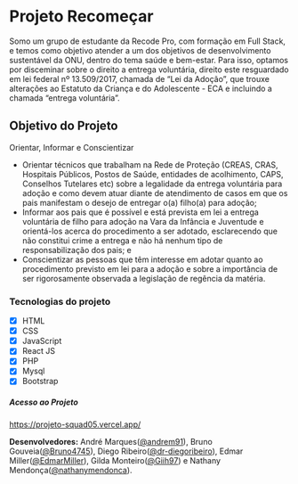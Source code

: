 # Projeto Recomeçar

Somo um grupo de estudante da Recode Pro, com formação em Full Stack, e temos como objetivo atender a um dos objetivos de desenvolvimento sustentável da ONU, dentro do tema saúde e bem-estar.
Para isso, optamos por disceminar sobre o direito a entrega voluntária, direito este resguardado em lei federal nº 13.509/2017, chamada de “Lei da Adoção”, que trouxe alterações ao Estatuto da Criança e do Adolescente - ECA e incluindo a chamada “entrega voluntária”. 

## Objetivo do Projeto

 Orientar, Informar e Conscientizar

 - Orientar técnicos que trabalham na Rede de Proteção (CREAS, CRAS, Hospitais Públicos, Postos de Saúde, entidades de acolhimento, CAPS, Conselhos Tutelares etc) sobre a legalidade da entrega voluntária para adoção e como devem atuar diante de atendimento de casos em que os pais manifestam o desejo de entregar o(a)
filho(a) para adoção;
 -  Informar aos pais que é possível e está prevista em lei a entrega voluntária de filho para adoção na Vara da Infância e Juventude e orientá-los acerca do procedimento a ser adotado, esclarecendo que não constitui crime a entrega e não há nenhum tipo de responsabilização dos pais; e
 - Conscientizar as pessoas que têm interesse em adotar quanto ao procedimento previsto em lei para a adoção e sobre a importância de ser rigorosamente observada a legislação de regência da matéria.

### Tecnologias do projeto

- [x] HTML
- [x] CSS
- [x] JavaScript
- [x] React JS
- [x] PHP
- [x] Mysql
- [x] Bootstrap

##### Acesso ao Projeto 

https://projeto-squad05.vercel.app/




<b>Desenvolvedores:</b> André Marques([@andrem91](https://github.com/andrem91)), Bruno Gouveia([@Bruno4745](https://github.com/Bruno4745)), Diego Ribeiro([@dr-diegoribeiro](https://github.com/dr-diegoribeiro)), Edmar Miller([@EdmarMiller](https://github.com/EdmarMiller)), Gilda Monteiro([@Giih97](https://github.com/Giih97)) e Nathany Mendonça([@nathanymendonca](https://github.com/nathanymendonca)).







